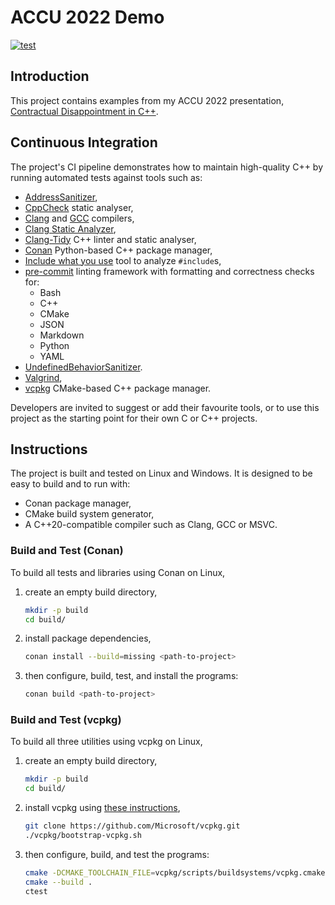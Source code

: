 # ACCU 2022 Demo

[![test](https://github.com/johnmcfarlane/pid/actions/workflows/test.yml/badge.svg)](https://github.com/johnmcfarlane/pid/actions/workflows/test.yml)

## Introduction

This project contains examples from my ACCU 2022 presentation,
[Contractual Disappointment in C++](johnmcfarlane.github.io/accu-2022/).

## Continuous Integration

The project's CI pipeline demonstrates how to maintain high-quality C++ by
running automated tests against tools such as:

* [AddressSanitizer](https://clang.llvm.org/docs/AddressSanitizer.html),
* [CppCheck](http://cppcheck.net/) static analyser,
* [Clang](https://clang.llvm.org/) and [GCC](https://gcc.gnu.org/) compilers,
* [Clang Static Analyzer](https://clang-analyzer.llvm.org/),
* [Clang-Tidy](https://clang.llvm.org/extra/clang-tidy/) C++ linter and static
  analyser,
* [Conan](https://conan.io/) Python-based C++ package manager,
* [Include what you use](https://include-what-you-use.org/) tool to analyze `#include`s,
* [pre-commit](https://pre-commit.com/) linting framework with
  formatting and correctness checks for:
  * Bash
  * C++
  * CMake
  * JSON
  * Markdown
  * Python
  * YAML
* [UndefinedBehaviorSanitizer](https://clang.llvm.org/docs/UndefinedBehaviorSanitizer.html).
* [Valgrind](https://valgrind.org),
* [vcpkg](https://vcpkg.io/) CMake-based C++ package manager.

Developers are invited to suggest or add their favourite tools,
or to use this project as the starting point for their own C or C++ projects.

## Instructions

The project is built and tested on Linux and Windows.
It is designed to be easy to build and to run with:

* Conan package manager,
* CMake build system generator,
* A C++20-compatible compiler such as Clang, GCC or MSVC.

### Build and Test (Conan)

To build all tests and libraries using Conan on Linux,

1. create an empty build directory,

   ```sh
   mkdir -p build
   cd build/
   ```

1. install package dependencies,

   ```sh
   conan install --build=missing <path-to-project>
   ```

1. then configure, build, test, and install the programs:

   ```sh
   conan build <path-to-project>
   ```

### Build and Test (vcpkg)

To build all three utilities using vcpkg on Linux,

1. create an empty build directory,

   ```sh
   mkdir -p build
   cd build/
   ```

1. install vcpkg using [these instructions](https://vcpkg.io/en/getting-started.html),

   ```sh
   git clone https://github.com/Microsoft/vcpkg.git
   ./vcpkg/bootstrap-vcpkg.sh
   ```

1. then configure, build, and test the programs:

   ```sh
   cmake -DCMAKE_TOOLCHAIN_FILE=vcpkg/scripts/buildsystems/vcpkg.cmake <path-to-project>
   cmake --build .
   ctest
   ```
